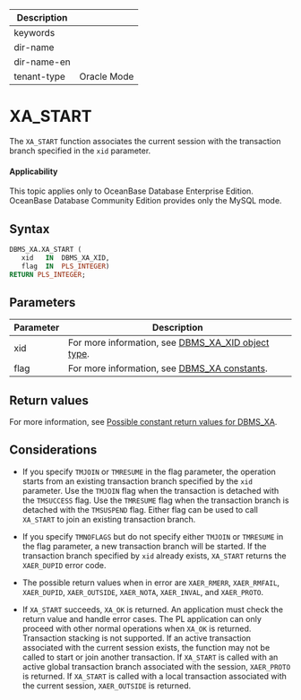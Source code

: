 | Description   |                 |
|---------------|-----------------|
| keywords      |                 |
| dir-name      |                 |
| dir-name-en   |                 |
| tenant-type   | Oracle Mode     |

# XA_START

The `XA_START` function associates the current session with the transaction branch specified in the `xid` parameter.


  <main id="notice" >
    <h4>Applicability</h4>
    <p>This topic applies only to OceanBase Database Enterprise Edition. OceanBase Database Community Edition provides only the MySQL mode. </p>
  </main>

## Syntax

```sql
DBMS_XA.XA_START (
   xid   IN  DBMS_XA_XID,    
   flag  IN  PLS_INTEGER)  
RETURN PLS_INTEGER;
```



## Parameters



| **Parameter** | **Description** |
|--------|---------------------------------------------------------------------------|
| xid | For more information, see [DBMS_XA_XID object type](../18500.dbms-xa-oracle/300.the-type-of-the-dbms-xa-xid-object-oracle.md).  |
| flag | For more information, see [DBMS_XA constants](../18500.dbms-xa-oracle/200.dbms-xa-constant-oracle.md).  |



## Return values

For more information, see [Possible constant return values for DBMS_XA](../18500.dbms-xa-oracle/200.dbms-xa-constant-oracle.md).

## Considerations

* If you specify `TMJOIN` or `TMRESUME` in the flag parameter, the operation starts from an existing transaction branch specified by the `xid` parameter. Use the `TMJOIN` flag when the transaction is detached with the `TMSUCCESS` flag. Use the `TMRESUME` flag when the transaction branch is detached with the `TMSUSPEND` flag. Either flag can be used to call `XA_START` to join an existing transaction branch.



* If you specify `TMNOFLAGS` but do not specify either `TMJOIN` or `TMRESUME` in the flag parameter, a new transaction branch will be started. If the transaction branch specified by `xid` already exists, `XA_START` returns the `XAER_DUPID` error code.



* The possible return values when in error are `XAER_RMERR`, `XAER_RMFAIL`, `XAER_DUPID`, `XAER_OUTSIDE`, `XAER_NOTA`, `XAER_INVAL`, and `XAER_PROTO`.



* If `XA_START` succeeds, `XA_OK` is returned. An application must check the return value and handle error cases. The PL application can only proceed with other normal operations when `XA_OK` is returned. Transaction stacking is not supported. If an active transaction associated with the current session exists, the function may not be called to start or join another transaction. If `XA_START` is called with an active global transaction branch associated with the session, `XAER_PROTO` is returned. If `XA_START` is called with a local transaction associated with the current session, `XAER_OUTSIDE` is returned.






